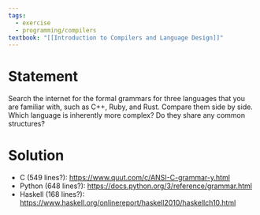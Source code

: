 ```yaml
---
tags:
  - exercise
  - programming/compilers
textbook: "[[Introduction to Compilers and Language Design]]"
---
```

# Statement
Search the internet for the formal grammars for three languages that
you are familiar with, such as C++, Ruby, and Rust. Compare them
side by side. Which language is inherently more complex? Do they
share any common structures?
# Solution
- C (549 lines?): https://www.quut.com/c/ANSI-C-grammar-y.html
- Python (648 lines?): https://docs.python.org/3/reference/grammar.html
- Haskell (168 lines?): https://www.haskell.org/onlinereport/haskell2010/haskellch10.html